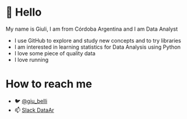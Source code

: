 # 👋 Hello
My name is Giuli, I am from Córdoba Argentina and I am Data Analyst

- I use GitHub to explore and study new concepts and to try libraries
- I am interested in learning statistics for Data Analysis using Python
- I love some piece of quality data
- I love running

# How to reach me
- 🐦 [@giu_belli](https://twitter.com/giu_belli)
- 📫 [Slack DataAr](https://bit.ly/DataAr-slack)

